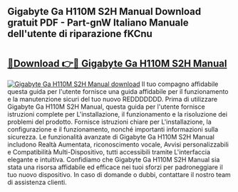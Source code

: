 ## Gigabyte Ga H110M S2H Manual Download gratuit PDF - Part-gnW Italiano Manuale dell'utente di riparazione fKCnu

# <h2><a href="http://dfea089.blite.top/?on=Gigabyte+Ga+H110M+S2H+Manual">🔗Download 👉🔴 Gigabyte Ga H110M S2H Manual</a></h2>

[![Gigabyte Ga H110M S2H Manual download](https://i.imgur.com/lujVjoI.png)](http://dfea089.blite.top/?on=Gigabyte+Ga+H110M+S2H+Manual)
Il tuo compagno affidabile questa guida per l'utente fornisce una guida affidabile per il funzionamento e la manutenzione sicuri del tuo nuovo REDDDDDDD. Prima di utilizzare Gigabyte Ga H110M S2H Manual, questa guida per l'utente fornisce istruzioni complete per L'installazione, il funzionamento e la risoluzione dei problemi del prodotto. Fornisce istruzioni chiare per L'installazione, la configurazione e il funzionamento, nonché importanti informazioni sulla sicurezza. Le funzionalità avanzate di Gigabyte Ga H110M S2H Manual includono Realtà Aumentata, riconoscimento vocale, Avvisi personalizzabili e Compatibilità Multi-Dispositivo, tutti accessibili tramite L'interfaccia elegante e intuitiva. Confidiamo che Gigabyte Ga H110M S2H Manual sia stata una risorsa affidabile ed efficace nei tuoi sforzi per padroneggiare il tuo nuovo dispositivo. In caso di domande o dubbi, contattare il nostro team di assistenza clienti.
